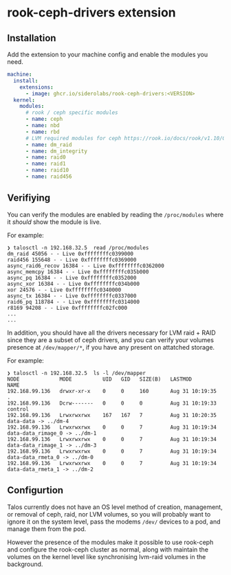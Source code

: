 # rook-ceph-drivers extension

## Installation

Add the extension to your machine config and enable the modules you need.


```yaml
machine:
  install:
    extensions:
      - image: ghcr.io/siderolabs/rook-ceph-drivers:<VERSION>
  kernel:
    modules:
      # rook / ceph specific modules
      - name: ceph
      - name: nbd
      - name: rbd
      # LVM required modules for ceph https://rook.io/docs/rook/v1.10/Getting-Started/Prerequisites/prerequisites/#lvm-package
      - name: dm_raid
      - name: dm_integrity
      - name: raid0
      - name: raid1
      - name: raid10
      - name: raid456
```

## Verifiying

You can verify the modules are enabled by reading the `/proc/modules` where it _should_ show the module is live.

For example:

```
❯ talosctl -n 192.168.32.5  read /proc/modules
dm_raid 45056 - - Live 0xffffffffc0399000
raid456 155648 - - Live 0xffffffffc0369000
async_raid6_recov 16384 - - Live 0xffffffffc0362000
async_memcpy 16384 - - Live 0xffffffffc035b000
async_pq 16384 - - Live 0xffffffffc0352000
async_xor 16384 - - Live 0xffffffffc034b000
xor 24576 - - Live 0xffffffffc0340000
async_tx 16384 - - Live 0xffffffffc0337000
raid6_pq 118784 - - Live 0xffffffffc0314000
r8169 94208 - - Live 0xffffffffc02fc000
...
...
```

In addition, you should have all the drivers necessary for LVM raid + RAID since they are a subset of ceph drivers, and you can verify your volumes presence at `/dev/mapper/*`, if you have any present on attatched storage.

For example:

```
❯ talosctl -n 192.168.32.5  ls -l /dev/mapper
NODE             MODE          UID   GID   SIZE(B)   LASTMOD           NAME
192.168.99.136   drwxr-xr-x    0     0     160       Aug 31 10:19:35   .
192.168.99.136   Dcrw-------   0     0     0         Aug 31 10:19:33   control
192.168.99.136   Lrwxrwxrwx    167   167   7         Aug 31 10:20:35   data-data -> ../dm-4
192.168.99.136   Lrwxrwxrwx    0     0     7         Aug 31 10:19:34   data-data_rimage_0 -> ../dm-1
192.168.99.136   Lrwxrwxrwx    0     0     7         Aug 31 10:19:34   data-data_rimage_1 -> ../dm-3
192.168.99.136   Lrwxrwxrwx    0     0     7         Aug 31 10:19:34   data-data_rmeta_0 -> ../dm-0
192.168.99.136   Lrwxrwxrwx    0     0     7         Aug 31 10:19:34   data-data_rmeta_1 -> ../dm-2
```

## Configurtion

Talos currently does not have an OS level method of creation, management, or removal of ceph, raid, nor LVM volumes, so you will
probably want to ignore it on the system level, pass the modems `/dev/` devices to a pod, and manage them from the pod.

However the presence of the modules make it possible to use rook-ceph and configure the rook-ceph cluster as normal, along with
maintain the volumes on the kernel level like synchronising lvm-raid volumes in the background.

